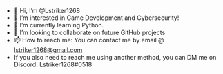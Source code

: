 - 👋 Hi, I’m @Lstriker1268
- 👀 I’m interested in Game Development and Cybersecurity!
- 🌱 I’m currently learning Python.
- 💞️ I’m looking to collaborate on future GitHub projects
- 📫 How to reach me: You can contact me by email @ lstriker1268@gmail.com
- If you also need to reach me using another method, you can DM me on Discord: Lstriker1268#0518
